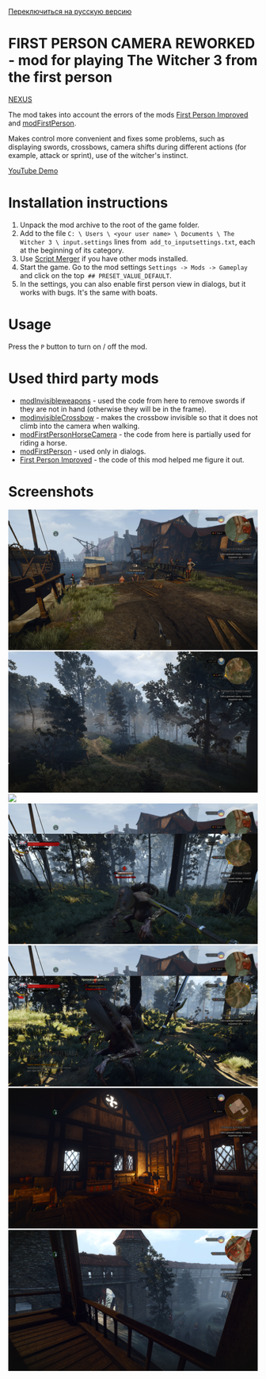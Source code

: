 [Переключиться на русскую версию](README_RU.md)

# FIRST PERSON CAMERA REWORKED - mod for playing The Witcher 3 from the first person

[NEXUS](https://www.nexusmods.com/witcher3/mods/6025)

The mod takes into account the errors of the mods [First Person Improved](https://www.nexusmods.com/witcher3/mods/4889/) and [modFirstPerson](https://www.nexusmods.com/witcher3/mods/1862).

Makes control more convenient and fixes some problems, such as displaying swords, crossbows, camera shifts during different actions (for example, attack or sprint), use of the witcher's instinct.

[YouTube Demo](https://www.youtube.com/watch?v=YuHIzRj-BTU)

# Installation instructions
1. Unpack the mod archive to the root of the game folder.
2. Add to the file `C: \ Users \ <your user name> \ Documents \ The Witcher 3 \ input.settings` lines from` add_to_inputsettings.txt`, each at the beginning of its category.
3. Use [Script Merger](https://www.nexusmods.com/witcher3/mods/484) if you have other mods installed.
4. Start the game. Go to the mod settings `Settings -> Mods -> Gameplay` and click on the top` ## PRESET_VALUE_DEFAULT`.
5. In the settings, you can also enable first person view in dialogs, but it works with bugs. It's the same with boats.

# Usage

Press the `P` button to turn on / off the mod.

# Used third party mods
- [modInvisibleweapons](https://www.nexusmods.com/witcher3/mods/3685) - used the code from here to remove swords if they are not in hand (otherwise they will be in the frame).
- [modinvisibleCrossbow](https://www.nexusmods.com/witcher3/mods/735) - makes the crossbow invisible so that it does not climb into the camera when walking.
- [modFirstPersonHorseCamera](https://www.nexusmods.com/witcher3/mods/436/) - the code from here is partially used for riding a horse.
- [modFirstPerson](https://www.nexusmods.com/witcher3/mods/1862) - used only in dialogs.
- [First Person Improved](https://www.nexusmods.com/witcher3/mods/4889/) - the code of this mod helped me figure it out.

# Screenshots

![](screenshots/exploration1.png)
![](screenshots/exploration2.png)
![](screenshots/horse.png)
![](screenshots/combat1.png)
![](screenshots/combat2.png)
![](screenshots/exploration3.png)
![](screenshots/exploration4.png)